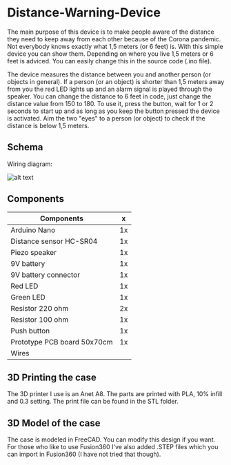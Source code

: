 # Distance-Warning-Device

The main purpose of this device is to make people aware of the distance they need to keep away from each other because of the Corona pandemic. Not everybody knows exactly what 1,5 meters (or 6 feet) is. With this simple device you can show them. Depending on where you live 1,5 meters or 6 feet is adviced. You can easily change this in the source code (.ino file).

The device measures the distance between you and another person (or objects in general). If a person (or an object) is shorter than 1,5 meters away from you the red LED lights up and an alarm signal is played through the speaker. You can change the distance to 6 feet in code, just change the distance value from 150 to 180. To use it, press the button, wait for 1 or 2 seconds to start up and as long as you keep the button pressed the device is activated. Aim the two "eyes" to a person (or object) to check if the distance is below 1,5 meters. 

## Schema

Wiring diagram:

![alt text](https://github.com/leonvandenbeukel/Distance-Warning-Device/blob/master/Schema/Schema.png)



## Components

| Components         | x  |
| -------------                 | ----- |
|Arduino Nano          | 1x    |
|Distance sensor HC-SR04                   | 1x    |
|Piezo speaker                   | 1x    |
|9V battery                   | 1x    |
|9V battery connector                 | 1x    |
|Red LED                   | 1x    |
|Green LED                   | 1x    |
|Resistor 220 ohm                   | 2x    |
|Resistor 100 ohm                   | 1x    |
|Push button                   | 1x    |
|Prototype PCB board 50x70cm                   | 1x    |
|Wires                   |     |

## 3D Printing the case

The 3D printer I use is an Anet A8. The parts are printed with PLA, 10% infill and 0.3 setting. The print file can be found in the STL folder.

## 3D Model of the case

The case is modeled in FreeCAD. You can modify this design if you want. For those who like to use Fusion360 I've also added .STEP files which you can import in Fusion360 (I have not tried that though). 
